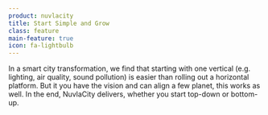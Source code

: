 ```yaml
---
product: nuvlacity
title: Start Simple and Grow
class: feature
main-feature: true
icon: fa-lightbulb
---
```


In a smart city transformation, we find that starting with one vertical (e.g. lighting, air quality, sound pollution) is easier than rolling out a horizontal platform. But it you have the vision and can align a few planet, this works as well.  In the end, NuvlaCity delivers, whether you start top-down or bottom-up. 
